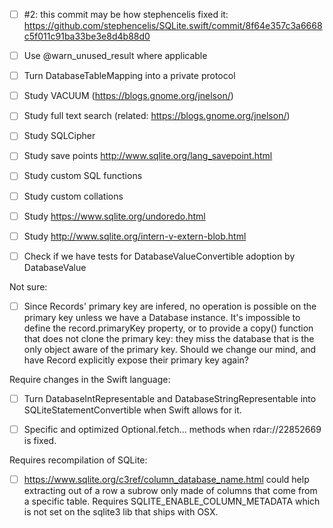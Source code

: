 - [ ] #2: this commit may be how stephencelis fixed it: https://github.com/stephencelis/SQLite.swift/commit/8f64e357c3a6668c5f011c91ba33be3e8d4b88d0
- [ ] Use @warn_unused_result where applicable
- [ ] Turn DatabaseTableMapping into a private protocol
- [ ] Study VACUUM (https://blogs.gnome.org/jnelson/)
- [ ] Study full text search (related: https://blogs.gnome.org/jnelson/)
- [ ] Study SQLCipher
- [ ] Study save points http://www.sqlite.org/lang_savepoint.html
- [ ] Study custom SQL functions
- [ ] Study custom collations
- [ ] Study https://www.sqlite.org/undoredo.html
- [ ] Study http://www.sqlite.org/intern-v-extern-blob.html
- [ ] Check if we have tests for DatabaseValueConvertible adoption by DatabaseValue


Not sure:

- [ ] Since Records' primary key are infered, no operation is possible on the primary key unless we have a Database instance. It's impossible to define the record.primaryKey property, or to provide a copy() function that does not clone the primary key: they miss the database that is the only object aware of the primary key. Should we change our mind, and have Record explicitly expose their primary key again?


Require changes in the Swift language:

- [ ] Turn DatabaseIntRepresentable and DatabaseStringRepresentable into SQLiteStatementConvertible when Swift allows for it.
- [ ] Specific and optimized Optional<SQLiteStatementConvertible>.fetch... methods when rdar://22852669 is fixed.


Requires recompilation of SQLite:

- [ ] https://www.sqlite.org/c3ref/column_database_name.html could help extracting out of a row a subrow only made of columns that come from a specific table. Requires SQLITE_ENABLE_COLUMN_METADATA which is not set on the sqlite3 lib that ships with OSX.
